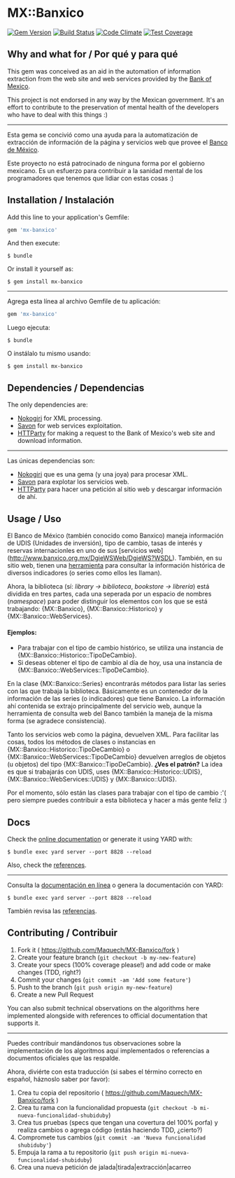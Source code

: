# MX::Banxico


[![Gem Version](https://badge.fury.io/rb/MX-Banxico.png)](https://badge.fury.io/rb/MX-Banxico) [![Build Status](https://travis-ci.org/Maquech/MX-Banxico.svg?branch=master)](https://travis-ci.org/Maquech/MX-Banxico) [![Code Climate](https://codeclimate.com/github/Maquech/MX-Banxico/badges/gpa.svg)](https://codeclimate.com/github/Maquech/MX-Banxico) [![Test Coverage](https://codeclimate.com/github/Maquech/MX-Banxico/badges/coverage.svg)](https://codeclimate.com/github/Maquech/MX-Banxico/coverage)



## Why and what for / Por qué y para qué

This gem was conceived as an aid in the automation of information extraction from the web site and web services provided by
the [Bank of Mexico](http://www.banxico.org.mx).


This project is not endorsed in any way by the Mexican government. It's an effort to contribute to the preservation of mental
health of the developers who have to deal with this things :)


---

Esta gema se concivió como una ayuda para la automatización de extracción de información de la página y servicios web que provee
el [Banco de México](http://www.banxico.org.mx).


Este proyecto no está patrocinado de ninguna forma por el gobierno mexicano. Es un esfuerzo para contribuir a la sanidad mental de los programadores que tenemos que lidiar con estas cosas :)


## Installation / Instalación

Add this line to your application's Gemfile:

```ruby
gem 'mx-banxico'
```

And then execute:

    $ bundle

Or install it yourself as:

    $ gem install mx-banxico

---

Agrega esta línea al archivo Gemfile de tu aplicación:

```ruby
gem 'mx-banxico'
```

Luego ejecuta:

    $ bundle

O instálalo tu mismo usando:

    $ gem install mx-banxico


## Dependencies / Dependencias

The only dependencies are:

  * [Nokogiri](http://http://www.nokogiri.org/) for XML processing.
  * [Savon](http://savonrb.com) for web services exploitation.
  * [HTTParty](https://github.com/jnunemaker/httparty/tree/master/lib/httparty) for making a request to the Bank of Mexico's web site and download information.

---

Las únicas dependencias son:

  * [Nokogiri](http://http://www.nokogiri.org/) que es una gema (y una joya) para procesar XML.
  * [Savon](http://savonrb.com) para explotar los servicios web.
  * [HTTParty](https://github.com/jnunemaker/httparty/tree/master/lib/httparty) para hacer una petición al sitio web y descargar
    información de ahí.



## Usage / Uso

El Banco de México (también conocido como Banxico) maneja información de UDIS (Unidades de inversión), tipo de cambio, tasas de interés y reservas internacionles en uno de sus [servicios web] (http://www.banxico.org.mx/DgieWSWeb/DgieWS?WSDL). También, en su sitio web, tienen una [herramienta](http://www.banxico.org.mx/SieInternet/consultarDirectorioInternetAction.do?accion=consultarCuadro&idCuadro=CF102&sector=6&locale=es) para consultar la información histórica de diversos indicadores (o series como ellos les llaman).

Ahora, la biblioteca (sí: _library -> biblioteca_, _bookstore -> librería_) está dividida en tres partes, cada una seperada por un espacio de nombres (_namespace_) para poder distinguir los elementos con los que se está trabajando: {MX::Banxico}, {MX::Banxico::Historico} y {MX::Banxico::WebServices}.

#### Ejemplos:

* Para trabajar con el tipo de cambio histórico, se utiliza una instancia de {MX::Banxico::Historico::TipoDeCambio}.
* Si deseas obtener el tipo de cambio al día de hoy, usa una instancia de {MX::Banxico::WebServices::TipoDeCambio}.


En la clase {MX::Banxico::Series} encontrarás métodos para listar las series con las que trabaja la biblioteca. Básicamente es un contenedor de la información de las series (o indicadores) que tiene Banxico. La información ahí contenida se extrajo principalmente del servicio web, aunque la herramienta de consulta web del Banco también la maneja de la misma forma (se agradece consistencia).

Tanto los servicios web como la página, devuelven XML. Para facilitar las cosas, todos los métodos de clases o instancias en {MX::Banxico::Historico::TipoDeCambio} o {MX::Banxico::WebServices::TipoDeCambio} devuelven arreglos de objetos (u objetos) del tipo {MX::Banxico::TipoDeCambio}. **¿Ves el patrón?** La idea es que si trabajarás con UDIS, uses {MX::Banxico::Historico::UDIS}, {MX::Banxico::WebServices::UDIS} y {MX::Banxico::UDIS}.

Por el momento, sólo están las clases para trabajar con el tipo de cambio :'( pero siempre puedes contribuir a esta biblioteca y hacer a más gente feliz :)


## Docs

Check the [online documentation](http://http://www.rubydoc.info/gems/MX-Banxico/1.0) or generate it using YARD with:

    $ bundle exec yard server --port 8828 --reload

Also, check the [references](REFERENCIAS.md).

---

Consulta la [documentación en línea](http://http://www.rubydoc.info/gems/MX-Banxico/1.0) o genera la documentación con YARD: 

    $ bundle exec yard server --port 8828 --reload

También revisa las [referencias](REFERENCIAS.md).


## Contributing / Contribuir

1. Fork it ( https://github.com/Maquech/MX-Banxico/fork )
2. Create your feature branch (`git checkout -b my-new-feature`)
3. Create your specs (100% coverage please!) and add code or make changes (TDD, right?)
4. Commit your changes (`git commit -am 'Add some feature'`)
5. Push to the branch (`git push origin my-new-feature`)
6. Create a new Pull Request

You can also submit technical observations on the algorithms here implemented alongside with references to official documentation that supports it.

---

Puedes contribuir mandándonos tus observaciones sobre la implementación de los algoritmos aquí implementados o referencias a documentos oficiales que las respalde.

Ahora, diviérte con esta traducción (si sabes el término correcto en español, háznoslo saber por favor):

1. Crea tu copia del repositorio ( https://github.com/Maquech/MX-Banxico/fork )
2. Crea tu rama con la funcionalidad propuesta (`git checkout -b mi-nueva-funcionalidad-shubiduby`)
3. Crea tus pruebas (specs que tengan una covertura del 100% porfa) y realiza cambios o agrega código (estás haciendo TDD, ¿cierto?)
4. Compromete tus cambios (`git commit -am 'Nueva funcionalidad shubiduby'`)
5. Empuja la rama a tu repositorio (`git push origin mi-nueva-funcionalidad-shubiduby`)
6. Crea una nueva petición de jalada|tirada|extracción|acarreo



